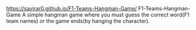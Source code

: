 https://savirar0.github.io/F1-Teams-Hangman-Game/ 
F1-Teams-Hangman-Game
A simple hangman game where you must guess the correct word(F1 team names) or the game ends(by hanging the character).
